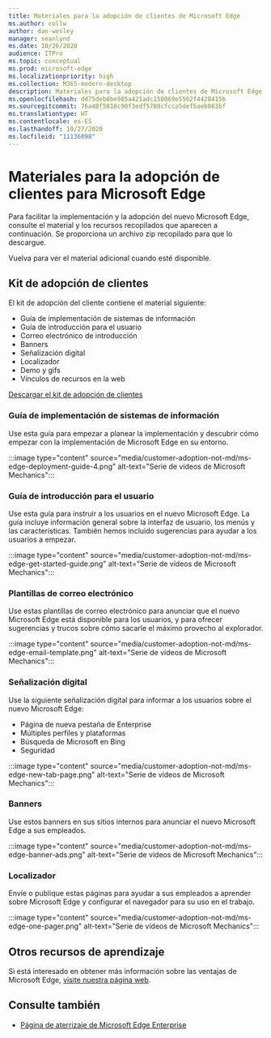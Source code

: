 ```yaml
---
title: Materiales para la adopción de clientes de Microsoft Edge
ms.author: collw
author: dan-wesley
manager: seanlynd
ms.date: 10/26/2020
audience: ITPro
ms.topic: conceptual
ms.prod: microsoft-edge
ms.localizationpriority: high
ms.collection: M365-modern-desktop
description: Materiales para la adopción de clientes de Microsoft Edge
ms.openlocfilehash: dd75deb8be985a421adc158069e5562f4428415b
ms.sourcegitcommit: 76a48f5818c90f3edf5780cfcca5def5aeb863bf
ms.translationtype: HT
ms.contentlocale: es-ES
ms.lasthandoff: 10/27/2020
ms.locfileid: "11136098"
---
```

# Materiales para la adopción de clientes para Microsoft Edge

Para facilitar la implementación y la adopción del nuevo Microsoft Edge, consulte el material y los recursos recopilados que aparecen a continuación. Se proporciona un archivo zip recopilado para que lo descargue.

Vuelva para ver el material adicional cuando esté disponible.

## Kit de adopción de clientes

El kit de adopción del cliente contiene el material siguiente:

- Guía de implementación de sistemas de información
- Guía de introducción para el usuario
- Correo electrónico de introducción
- Banners
- Señalización digital
- Localizador
- Demo y gifs
- Vínculos de recursos en la web

[Descargar el kit de adopción de clientes](https://www.microsoft.com/download/details.aspx?id=102119)

### Guía de implementación de sistemas de información

Use esta guía para empezar a planear la implementación y descubrir cómo empezar con la implementación de Microsoft Edge en su entorno.

:::image type="content" source="media/customer-adoption-not-md/ms-edge-deployment-guide-4.png" alt-text="Serie de vídeos de Microsoft Mechanics":::

### Guía de introducción para el usuario

Use esta guía para instruir a los usuarios en el nuevo Microsoft Edge. La guía incluye información general sobre la interfaz de usuario, los menús y las características. También hemos incluido sugerencias para ayudar a los usuarios a empezar.

:::image type="content" source="media/customer-adoption-not-md/ms-edge-get-started-guide.png" alt-text="Serie de vídeos de Microsoft Mechanics":::

### Plantillas de correo electrónico

Use estas plantillas de correo electrónico para anunciar que el nuevo Microsoft Edge está disponible para los usuarios, y para ofrecer sugerencias y trucos sobre cómo sacarle el máximo provecho al explorador.

:::image type="content" source="media/customer-adoption-not-md/ms-edge-email-template.png" alt-text="Serie de vídeos de Microsoft Mechanics":::

### Señalización digital

Use la siguiente señalización digital para informar a los usuarios sobre el nuevo Microsoft Edge:

- Página de nueva pestaña de Enterprise
- Múltiples perfiles y plataformas
- Búsqueda de Microsoft en Bing
- Seguridad

:::image type="content" source="media/customer-adoption-not-md/ms-edge-new-tab-page.png" alt-text="Serie de vídeos de Microsoft Mechanics":::

### Banners

Use estos banners en sus sitios internos para anunciar el nuevo Microsoft Edge a sus empleados.

:::image type="content" source="media/customer-adoption-not-md/ms-edge-banner-ads.png" alt-text="Serie de vídeos de Microsoft Mechanics":::

### Localizador

Envíe o publique estas páginas para ayudar a sus empleados a aprender sobre Microsoft Edge y configurar el navegador para su uso en el trabajo.

:::image type="content" source="media/customer-adoption-not-md/ms-edge-one-pager.png" alt-text="Serie de vídeos de Microsoft Mechanics":::

## Otros recursos de aprendizaje

Si está interesado en obtener más información sobre las ventajas de Microsoft Edge, [visite nuestra página web](https://www.microsoft.com/edge/business).

## Consulte también

- [Página de aterrizaje de Microsoft Edge Enterprise](https://aka.ms/EdgeEnterprise)
